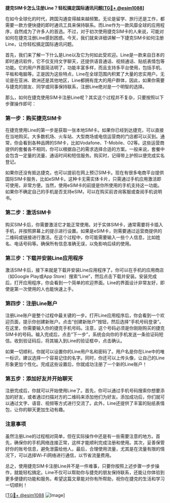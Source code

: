**捷克SIM卡怎么注册Line？轻松搞定国际通讯问题[[TG💪+ @esim1088](https://t.me/s/esim1088)]**

在如今全球化的时代，跨国沟通变得越来越频繁。无论是留学、旅行还是工作，都需要一款方便快捷的即时通讯工具来保持联系。而Line作为一款风靡全球的应用程序，自然成为了许多人的首选。不过，对于初次使用捷克SIM卡的人来说，可能对如何在捷克注册Line感到困惑。今天，我们就来详细讲解一下捷克SIM卡如何注册Line，让你轻松搞定国际通讯问题。

首先，我们来了解一下什么是Line以及它为何如此受欢迎。Line是一款来自日本的即时通讯软件，它不仅支持文字聊天，还提供语音通话、视频通话、贴纸表情包等功能。它的用户界面简洁明了，功能丰富多样，而且支持多平台使用，包括手机、平板和电脑等。正是因为这些特点，Line在全球范围内积累了大量的忠实用户。无论是在亚洲、欧洲还是其他地区，Line都拥有庞大的用户群体，因此，如果你需要与捷克的朋友、同学或同事保持联系，注册Line绝对是一个明智的选择。

那么，如何在捷克使用SIM卡注册Line呢？其实这个过程并不复杂，只要按照以下步骤操作即可：

### 第一步：购买捷克SIM卡

在捷克使用Line的第一步是获取一张本地SIM卡。如果你已经到达捷克，可以直接在当地购买。大多数机场、火车站、大型商场或电信运营商的门店都可以买到。通常，你会看到各种品牌的SIM卡，比如Vodafone、T-Mobile、O2等。这些运营商提供的套餐各不相同，你可以根据自己的需求选择合适的方案。一般来说，套餐中会包含一定量的流量、通话时间和短信服务。购买时，记得带上护照以便完成实名登记。

如果你还没有抵达捷克，也可以提前在网上预订SIM卡。现在有很多电商平台提供国际SIM卡服务，比如eSIM卡。这种卡无需实体卡片，只需通过手机应用激活即可使用，非常方便。当然，使用eSIM卡的前提是你所使用的手机支持这一功能。如果你不确定自己的手机是否支持eSIM，可以在购买前咨询客服或查阅手机说明书。

### 第二步：激活SIM卡

购买SIM卡后，你需要激活它才能正常使用。对于实体SIM卡，通常需要将卡插入手机，并按照屏幕上的提示进行设置。如果是eSIM卡，则需要通过运营商提供的二维码或链接进行激活。在这个过程中，你可能需要输入一些个人信息，比如姓名、电话号码等。确保所有信息准确无误，以免影响后续的使用。

### 第三步：下载并安装Line应用程序

激活SIM卡后，接下来就是下载并安装Line应用程序了。你可以在手机的应用商店（如Google Play或App Store）搜索“Line”，然后点击下载并安装。安装完成后，打开应用程序，你会看到一个简单的欢迎界面。Line的界面设计非常友好，即使是第一次使用的人也能快速上手。

### 第四步：注册Line账户

注册Line账户是整个过程中最关键的一步。打开Line应用程序后，你会看到一个欢迎页面，提示你创建新账户。点击“创建新账户”按钮，然后选择“手机号码登录”。在这里，你需要输入你的捷克手机号码。注意，这个号码必须是你刚刚购买的捷克SIM卡的号码。输入完成后，点击“下一步”，系统会向你的手机发送一条验证码短信。收到验证码后，将其输入到Line的验证框中，点击确认。

如果一切顺利，你就可以设置你的Line用户名和密码了。用户名是你在Line中的唯一标识，建议选择一个容易记住的名字。同时，你还可以上传头像，让自己的Line形象更加个性化。完成这些设置后，你就成功注册了一个新的Line账户！

### 第五步：添加好友并开始聊天

注册完成后，你就可以开始使用Line了。首先，你可以通过手机号码搜索你想要添加的好友，或者通过扫描对方的二维码来添加他们为好友。添加成功后，你们就可以通过文字、语音、视频等方式进行交流了。此外，Line还提供了丰富的贴纸表情包，让你的聊天更加生动有趣。

### 注意事项

虽然注册Line的过程相对简单，但在实际操作中还是有一些需要注意的地方。首先，确保你的手机网络连接正常，这样才能顺利完成注册和使用。其次，妥善保管好你的账号信息，避免泄露给他人。最后，合理使用流量，尤其是在流量有限的情况下，可以选择Wi-Fi网络进行通信，以节省流量费用。

总之，使用捷克SIM卡注册Line并不是一件难事，只要你按照上述步骤一步步操作，就能轻松搞定。Line不仅可以帮助你与捷克的朋友保持联系，还能让你体验到更多便捷的功能和服务。希望这篇文章能对你有所帮助，祝你在捷克的生活和学习一切顺利！

[[TG💪+ @esim1088](https://t.me/s/esim1088) ![Image](https://i.postimg.cc/4NQfJmqS/Snipaste-2025-05-13-00-14-12.png)]